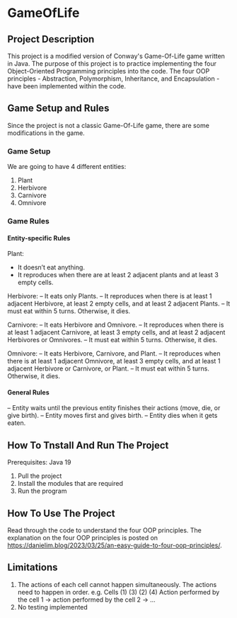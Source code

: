 # GameOfLife
## Project Description
This project is a modified version of Conway's Game-Of-Life game written in Java.
The purpose of this project is to practice implementing the four Object-Oriented Programming principles into the code.
The four OOP principles - Abstraction, Polymorphism, Inheritance, and Encapsulation - have been implemented within the code.
## Game Setup and Rules
Since the project is not a classic Game-Of-Life game, there are some modifications in the game.
### Game Setup
We are going to have 4 different entities:
1. Plant
2. Herbivore
3. Carnivore
4. Omnivore
### Game Rules
#### Entity-specific Rules
Plant:
- It doesn’t eat anything.
- It reproduces when there are at least 2 adjacent plants and at least 3 empty cells.

Herbivore:
– It eats only Plants.
– It reproduces when there is at least 1 adjacent Herbivore, at least 2 empty cells, and at least 2 adjacent Plants.
– It must eat within 5 turns. Otherwise, it dies.

Carnivore:
– It eats Herbivore and Omnivore.
– It reproduces when there is at least 1 adjacent Carnivore, at least 3 empty cells, and at least 2 adjacent Herbivores or Omnivores.
– It must eat within 5 turns. Otherwise, it dies.

Omnivore:
– It eats Herbivore, Carnivore, and Plant.
– It reproduces when there is at least 1 adjacent Omnivore, at least 3 empty cells, and at least 1 adjacent Herbivore or Carnivore, or Plant.
– It must eat within 5 turns. Otherwise, it dies.
#### General Rules
– Entity waits until the previous entity finishes their actions (move, die, or give birth).
– Entity moves first and gives birth.
– Entity dies when it gets eaten.

## How To Tnstall And Run The Project
Prerequisites: Java 19
1. Pull the project
2. Install the modules that are required
3. Run the program

## How To Use The Project
Read through the code to understand the four OOP principles.
The explanation on the four OOP principles is posted on https://danielim.blog/2023/03/25/an-easy-guide-to-four-oop-principles/.

## Limitations
1. The actions of each cell cannot happen simultaneously. The actions need to happen in order.
e.g.
Cells
(1) (3)
(2) (4)
Action performed by the cell 1 -> action performed by the cell 2 -> ...
2. No testing implemented
